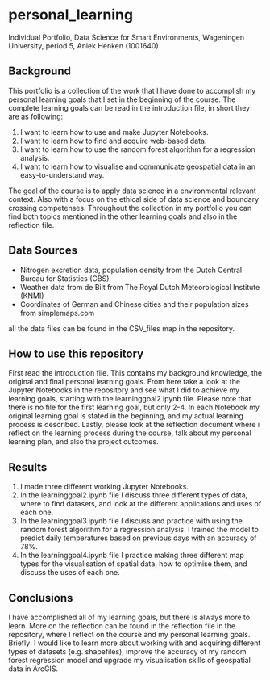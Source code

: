 # personal_learning
Individual Portfolio, Data Science for Smart Environments, Wageningen University, period 5, Aniek Henken (1001640)

## Background
This portfolio is a collection of the work that I have done to accomplish my personal learning goals that I set in the beginning of the course. The complete learning goals can be read in the introduction file, in short they are as following: 

1. I want to learn how to use and make Jupyter Notebooks. 
2. I want to learn how to find and acquire web-based data.
3. I want to learn how to use the random forest algorithm for a regression analysis. 
4. I want to learn how to visualise and communicate geospatial data in an easy-to-understand way. 

The goal of the course is to apply data science in a environmental relevant context. Also with a focus on the ethical side of data science and boundary crossing competenses. Throughout the collection in my portfolio you can find both topics mentioned in the other learning goals and also in the reflection file.

## Data Sources 
- Nitrogen excretion data, population density from the Dutch Central Bureau for Statistics (CBS) 
- Weather data from de Bilt from The Royal Dutch Meteorological Institute (KNMI)
- Coordinates of German and Chinese cities and their population sizes from simplemaps.com

all the data files can be found in the CSV_files map in the repository. 

## How to use this repository 
First read the introduction file. This contains my background knowledge, the original and final personal learning goals. From here take a look at the Jupyter Notebooks in the repository and see what I did to achieve my learning goals, starting with the learninggoal2.ipynb file. Please note that there is no file for the first learning goal, but only 2-4. In each Notebook my original learning goal is stated in the beginning, and my actual learning process is described. Lastly, please look at the reflection document where i reflect on the learning process during the course, talk about my personal learning plan, and also the project outcomes. 

## Results
1. I made three different working Jupyter Notebooks.
2. In the learninggoal2.ipynb file I discuss three different types of data, where to find datasets, and look at the different applications and uses of each one.
3. In the learninggoal3.ipynb file I discuss and practice with using the random forest algorithm for a regression analysis. I trained the model to predict daily temperatures based on previous days with an accuracy of 78%. 
4. In the learninggoal4.ipynb file I practice making three different map types for the visualisation of spatial data, how to optimise them, and discuss the uses of each one. 

## Conclusions
I have accomplished all of my learning goals, but there is always more to learn. More on the reflection can be found in the reflection file in the repository, where I reflect on the course and my personal learning goals. Briefly: I would like to learn more about working with and acquiring different types of datasets (e.g. shapefiles), improve the accuracy of my random forest regression model and upgrade my visualisation skills of geospatial data in ArcGIS.
